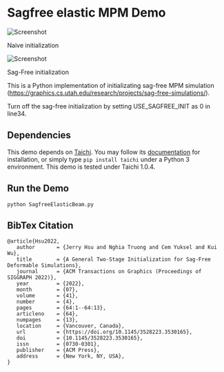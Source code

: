 Sagfree elastic MPM Demo
================
![Screenshot](demo_nosagfree.gif)

Naive initialization

![Screenshot](demo_sagfree.gif)

Sag-Free initialization

This is a Python implementation of initializating sag-free MPM simulation (https://graphics.cs.utah.edu/research/projects/sag-free-simulations/).

Turn off the sag-free initialization by setting USE_SAGFREE_INIT as 0 in line34.

Dependencies
--------------------
This demo depends on [Taichi](https://github.com/taichi-dev/taichi). You may follow its [documentation](https://docs.taichi.graphics/) for installation, or simply type `pip install taichi` under a Python 3 environment.
This demo is tested under Taichi 1.0.4.

Run the Demo
--------------------
`python SagfreeElasticBeam.py`


BibTex Citation
----------------------
```
@article{Hsu2022,
   author       = {Jerry Hsu and Nghia Truong and Cem Yuksel and Kui Wu},
   title        = {A General Two-Stage Initialization for Sag-Free Deformable Simulations},
   journal      = {ACM Transactions on Graphics (Proceedings of SIGGRAPH 2022)},
   year         = {2022},
   month        = {07},
   volume       = {41},
   number       = {4},
   pages        = {64:1--64:13},
   articleno    = {64},
   numpages     = {13},
   location     = {Vancouver, Canada},
   url          = {https://doi.org/10.1145/3528223.3530165},
   doi          = {10.1145/3528223.3530165},
   issn         = {0730-0301},
   publisher    = {ACM Press},
   address      = {New York, NY, USA},
}
```